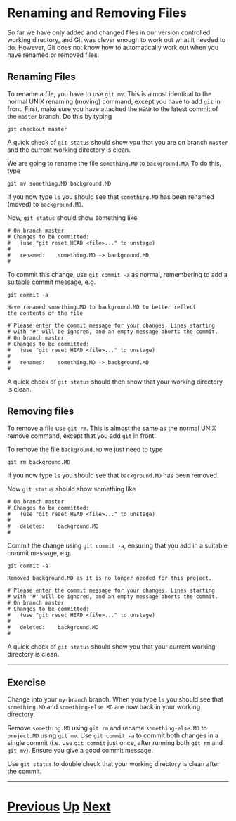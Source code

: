 # Renaming and Removing Files

So far we have only added and changed files in our version controlled
working directory, and Git was clever enough to work out what it
needed to do. However, Git does not know how to automatically work
out when you have renamed or removed files.

## Renaming Files

To rename a file, you have to use `git mv`. This is almost identical
to the normal UNIX renaming (moving) command, except you have to add
`git` in front. First, make sure you have attached the `HEAD` to the 
latest commit of the `master` branch. Do this by typing

```
git checkout master
```

A quick check of `git status` should show you that you are on branch
`master` and the current working directory is clean.

We are going to rename the file `something.MD` to `background.MD`. To
do this, type

```
git mv something.MD background.MD
```

If you now type `ls` you should see that `something.MD` has been renamed
(moved) to `background.MD`.

Now, `git status` should show something like

```
# On branch master
# Changes to be committed:
#   (use "git reset HEAD <file>..." to unstage)
#
#	renamed:    something.MD -> background.MD
#
```

To commit this change, use `git commit -a` as normal, remembering
to add a suitable commit message, e.g.

```
git commit -a
```

```
Have renamed something.MD to background.MD to better reflect
the contents of	the file

# Please enter the commit message for your changes. Lines starting
# with '#' will be ignored, and an empty message aborts the commit.
# On branch master
# Changes to be committed:
#   (use "git reset HEAD <file>..." to unstage)
#
#	renamed:    something.MD -> background.MD
#
```

A quick check of `git status` should then show that your working
directory is clean.

## Removing files

To remove a file use `git rm`. This is almost the same as the normal
UNIX remove command, except that you add `git` in front.

To remove the file `background.MD` we just need to type

```
git rm background.MD
```

If you now type `ls` you should see that `background.MD` has been
removed.

Now `git status` should show something like

```
# On branch master
# Changes to be committed:
#   (use "git reset HEAD <file>..." to unstage)
#
#	deleted:    background.MD
#
```

Commit the change using `git commit -a`, ensuring that you add in
a suitable commit message, e.g.

```
git commit -a
```

```
Removed	background.MD as it is no longer needed	for this project.

# Please enter the commit message for your changes. Lines starting
# with '#' will be ignored, and an empty message aborts the commit.
# On branch master
# Changes to be committed:
#   (use "git reset HEAD <file>..." to unstage)
#
#	deleted:    background.MD
#
```

A quick check of `git status` should show you that your current
working directory is clean.

***

## Exercise

Change into your `my-branch` branch. When you type `ls` you should
see that `something.MD` and `something-else.MD` are now back in
your working directory.

Remove `something.MD` using `git rm` and rename `something-else.MD`
to `project.MD` using `git mv`. Use `git commit -a` to commit both
changes in a single commit (i.e. use `git commit` just once, after
running both `git rm` and `git mv`). Ensure you give a good 
commit message.

Use `git status` to double check that your working directory is
clean after the commit.

***

# [Previous](branching.md) [Up](README.md) [Next](subdirs.md)
